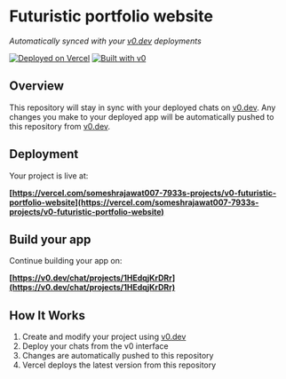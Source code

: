 # Futuristic portfolio website

*Automatically synced with your [v0.dev](https://v0.dev) deployments*

[![Deployed on Vercel](https://img.shields.io/badge/Deployed%20on-Vercel-black?style=for-the-badge&logo=vercel)](https://vercel.com/someshrajawat007-7933s-projects/v0-futuristic-portfolio-website)
[![Built with v0](https://img.shields.io/badge/Built%20with-v0.dev-black?style=for-the-badge)](https://v0.dev/chat/projects/1HEdqjKrDRr)

## Overview

This repository will stay in sync with your deployed chats on [v0.dev](https://v0.dev).
Any changes you make to your deployed app will be automatically pushed to this repository from [v0.dev](https://v0.dev).

## Deployment

Your project is live at:

**[https://vercel.com/someshrajawat007-7933s-projects/v0-futuristic-portfolio-website](https://vercel.com/someshrajawat007-7933s-projects/v0-futuristic-portfolio-website)**

## Build your app

Continue building your app on:

**[https://v0.dev/chat/projects/1HEdqjKrDRr](https://v0.dev/chat/projects/1HEdqjKrDRr)**

## How It Works

1. Create and modify your project using [v0.dev](https://v0.dev)
2. Deploy your chats from the v0 interface
3. Changes are automatically pushed to this repository
4. Vercel deploys the latest version from this repository
